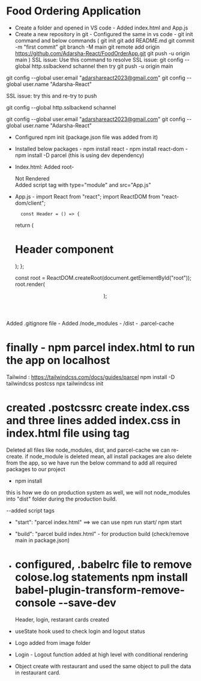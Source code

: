 # Food Ordering Application

- Create a folder and opened in VS code - Added index.html and App.js
- Create a new repository in git - Configured the same in vs code - git init command and below commands
  ( git init
  git add README.md
  git commit -m "first commit"
  git branch -M main
  git remote add origin https://github.com/Adarsha-React/FoodOrderApp.git
  git push -u origin main )
  SSL issue:
  Use this command to resolve SSL issue: git config --global http.sslbackend schannel
  then try git push -u origin main

git config --global user.email "adarshareact2023@gmail.com"
git config --global user.name "Adarsha-React"

SSL issue:
try this and re-try to push

git config --global http.sslbackend schannel

git config --global user.email "adarshareact2023@gmail.com"
git config --global user.name "Adarsha-React"

- Configured npm init (package.json file was added from it)
- Installed below packages - npm install react - npm install react-dom - npm install -D parcel (this is using dev dependency)

- Index.html:
  Added root-
    <div id="root"> Not Rendered </div>
    Added script tag with type="module" and src="App.js"

- App.js -
  import React from "react";
  import ReactDOM from "react-dom/client";

        const Header = () => {

  return (

    <div>
    <h1>Header component</h1>
    </div>);
    };

  const root = ReactDOM.createRoot(document.getElementById("root"));
  root.render(<Header />);

Added .gitignore file - Added /node_modules - /dist - .parcel-cache

# finally - npm parcel index.html to run the app on localhost

Tailwind :
https://tailwindcss.com/docs/guides/parcel
npm install -D tailwindcss postcss
npx tailwindcss init

created .postcssrc
create index.css and three lines
added index.css in index.html file using <link> tag
=============
Deleted all files like node_modules, dist, and parcel-cache
we can re-create.
if node_module is deleted mean, all install packages are also delete from the app, so we have run the below command to add all required packages to our project

- npm install

this is how we do on production system as well, we will not node_modules into "dist" folder during the production build.

--added script tags

- "start": "parcel index.html" ==> we can use npm run start/ npm start
- "build": "parcel build index.html" - for production build (check/remove main in package.json)

- configured, .babelrc file to remove colose.log statements
  npm install babel-plugin-transform-remove-console --save-dev
  =============================================

  Header, login, restarant cards created

- useState hook used to check login and logout status
- Logo added from image folder
- Login - Logout function added at high level with conditional rendering
- Object create with restaurant and used the same object to pull the data in restaurant card.
